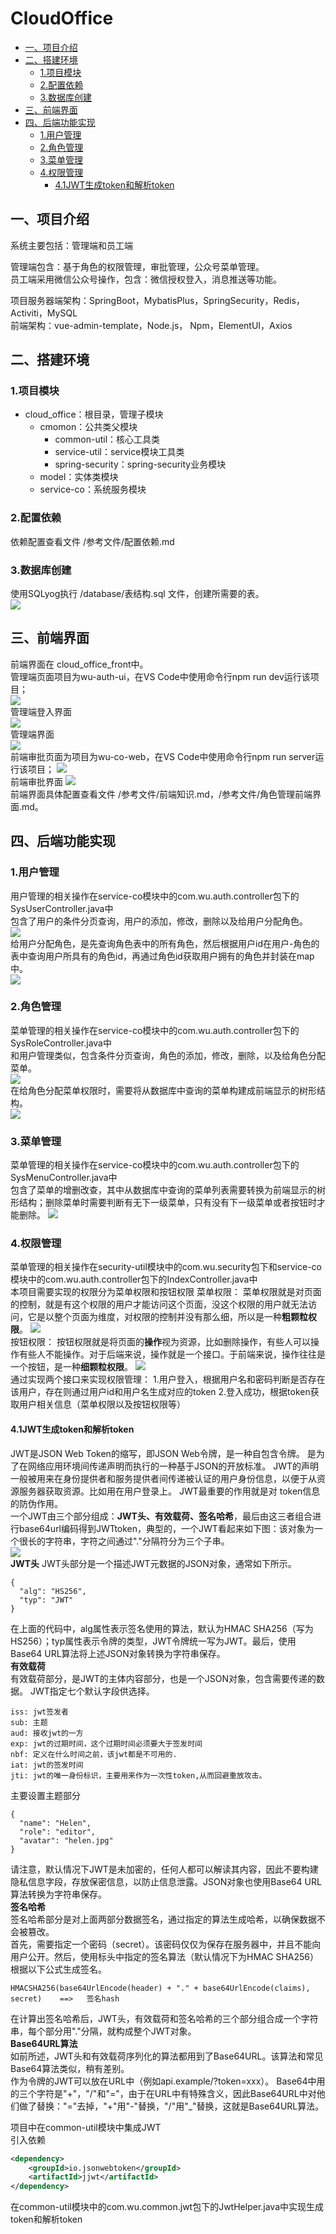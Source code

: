 # CloudOffice
* [一、项目介绍](#一项目介绍)<br>
* [二、搭建环境](#二搭建环境)<br>
    * [1.项目模块](#1项目模块)<br>
    * [2.配置依赖](#2配置依赖)<br>
    * [3.数据库创建](#3数据库创建)<br>
* [三、前端界面](#三前端界面)
* [四、后端功能实现](#四后端功能实现)
    * [1.用户管理](#1用户管理)
    * [2.角色管理](#2角色管理)
    * [3.菜单管理](#3菜单管理)
    * [4.权限管理](#4权限管理)
        * [4.1JWT生成token和解析token](#41JWT生成token和解析token)
## 一、项目介绍
系统主要包括：管理端和员工端<br>

管理端包含：基于角色的权限管理，审批管理，公众号菜单管理。<br>
员工端采用微信公众号操作，包含：微信授权登入，消息推送等功能。<br>

项目服务器端架构：SpringBoot，MybatisPlus，SpringSecurity，Redis，Activiti，MySQL<br>
前端架构：vue-admin-template，Node.js， Npm，ElementUI，Axios<br>
## 二、搭建环境
### 1.项目模块
* cloud_office：根目录，管理子模块<br>
    * cmomon：公共类父模块<br>
        * common-util：核心工具类<br>
        * service-util：service模块工具类<br>
        * spring-security：spring-security业务模块<br>
    * model：实体类模块<br>
    * service-co：系统服务模块<br>
### 2.配置依赖
依赖配置查看文件 /参考文件/配置依赖.md
### 3.数据库创建
使用SQLyog执行 /database/表结构.sql 文件，创建所需要的表。<br>
![](https://github.com/wuchuimao/CloudOffice/raw/master/images/database.jpg)<br>
## 三、前端界面
前端界面在 cloud_office_front中。<br>
管理端页面项目为wu-auth-ui，在VS Code中使用命令行npm run dev运行该项目；<br>
![](https://github.com/wuchuimao/CloudOffice/raw/master/images/ui.jpg)<br>
管理端登入界面<br>
![](https://github.com/wuchuimao/CloudOffice/raw/master/images/login.jpg)<br>
管理端界面<br>
![](https://github.com/wuchuimao/CloudOffice/raw/master/images/front.jpg)<br>
前端审批页面为项目为wu-co-web，在VS Code中使用命令行npm run server运行该项目；
![](https://github.com/wuchuimao/CloudOffice/raw/master/images/web.jpg)<br>
前端审批界面
![](https://github.com/wuchuimao/CloudOffice/raw/master/images/approve.jpg)<br>
前端界面具体配置查看文件 /参考文件/前端知识.md，/参考文件/角色管理前端界面.md。<br>
## 四、后端功能实现
### 1.用户管理
用户管理的相关操作在service-co模块中的com.wu.auth.controller包下的SysUserController.java中<br>
包含了用户的条件分页查询，用户的添加，修改，删除以及给用户分配角色。<br>
![](https://github.com/wuchuimao/CloudOffice/raw/master/images/user.jpg)<br>
给用户分配角色，是先查询角色表中的所有角色，然后根据用户id在用户-角色的表中查询用户所具有的角色id，再通过角色id获取用户拥有的角色并封装在map中。<br>
![](https://github.com/wuchuimao/CloudOffice/raw/master/images/user-controller.jpg)<br>
### 2.角色管理
菜单管理的相关操作在service-co模块中的com.wu.auth.controller包下的SysRoleController.java中<br>
和用户管理类似，包含条件分页查询，角色的添加，修改，删除，以及给角色分配菜单。<br>
![](https://github.com/wuchuimao/CloudOffice/raw/master/images/role.jpg)<br>
在给角色分配菜单权限时，需要将从数据库中查询的菜单构建成前端显示的树形结构。<br>
![](https://github.com/wuchuimao/CloudOffice/raw/master/images/role-tree.jpg)<br>
### 3.菜单管理
菜单管理的相关操作在service-co模块中的com.wu.auth.controller包下的SysMenuController.java中<br>
包含了菜单的增删改查，其中从数据库中查询的菜单列表需要转换为前端显示的树形结构；删除菜单时需要判断有无下一级菜单，只有没有下一级菜单或者按钮时才能删除。
![](https://github.com/wuchuimao/CloudOffice/raw/master/images/menu.jpg)<br>
### 4.权限管理
菜单管理的相关操作在security-util模块中的com.wu.security包下和service-co模块中的com.wu.auth.controller包下的IndexController.java中<br>
本项目需要实现的权限分为菜单权限和按钮权限
菜单权限：
菜单权限就是对页面的控制，就是有这个权限的用户才能访问这个页面，没这个权限的用户就无法访问，它是以整个页面为维度，对权限的控制并没有那么细，所以是一种**粗颗粒权限**。
![](https://github.com/wuchuimao/CloudOffice/raw/master/images/menu-permissions.jpg)<br>
按钮权限：
按钮权限就是将页面的**操作**视为资源，比如删除操作，有些人可以操作有些人不能操作。对于后端来说，操作就是一个接口。于前端来说，操作往往是一个按钮，是一种**细颗粒权限**。
![](https://github.com/wuchuimao/CloudOffice/raw/master/images/button-permission.jpg)<br>
通过实现两个接口来实现权限管理：
1.用户登入，根据用户名和密码判断是否存在该用户，存在则通过用户id和用户名生成对应的token
2.登入成功，根据token获取用户相关信息（菜单权限以及按钮权限等）
#### 4.1JWT生成token和解析token
JWT是JSON Web Token的缩写，即JSON Web令牌，是一种自包含令牌。 是为了在网络应用环境间传递声明而执行的一种基于JSON的开放标准。
JWT的声明一般被用来在身份提供者和服务提供者间传递被认证的用户身份信息，以便于从资源服务器获取资源。比如用在用户登录上。
JWT最重要的作用就是对 token信息的防伪作用。<br>
一个JWT由三个部分组成：**JWT头、有效载荷、签名哈希**，最后由这三者组合进行base64url编码得到JWTtoken，典型的，一个JWT看起来如下图：该对象为一个很长的字符串，字符之间通过"."分隔符分为三个子串。<br>
![](https://github.com/wuchuimao/CloudOffice/raw/master/images/jwt.jpg)<br>
**JWT头**
JWT头部分是一个描述JWT元数据的JSON对象，通常如下所示。
```
{
  "alg": "HS256",
  "typ": "JWT"
}
```
在上面的代码中，alg属性表示签名使用的算法，默认为HMAC SHA256（写为HS256）；typ属性表示令牌的类型，JWT令牌统一写为JWT。最后，使用Base64 URL算法将上述JSON对象转换为字符串保存。<br>
**有效载荷**<br>
有效载荷部分，是JWT的主体内容部分，也是一个JSON对象，包含需要传递的数据。 JWT指定七个默认字段供选择。<br>
```
iss: jwt签发者
sub: 主题
aud: 接收jwt的一方
exp: jwt的过期时间，这个过期时间必须要大于签发时间
nbf: 定义在什么时间之前，该jwt都是不可用的.
iat: jwt的签发时间
jti: jwt的唯一身份标识，主要用来作为一次性token,从而回避重放攻击。
```
主要设置主题部分<br>
```
{
  "name": "Helen",
  "role": "editor",
  "avatar": "helen.jpg"
}
```
请注意，默认情况下JWT是未加密的，任何人都可以解读其内容，因此不要构建隐私信息字段，存放保密信息，以防止信息泄露。JSON对象也使用Base64 URL算法转换为字符串保存。<br>
**签名哈希**<br>
签名哈希部分是对上面两部分数据签名，通过指定的算法生成哈希，以确保数据不会被篡改。<br>
首先，需要指定一个密码（secret）。该密码仅仅为保存在服务器中，并且不能向用户公开。然后，使用标头中指定的签名算法（默认情况下为HMAC SHA256）根据以下公式生成签名。<br>
```
HMACSHA256(base64UrlEncode(header) + "." + base64UrlEncode(claims), secret)    ==>   签名hash
```
在计算出签名哈希后，JWT头，有效载荷和签名哈希的三个部分组合成一个字符串，每个部分用"."分隔，就构成整个JWT对象。<br>
**Base64URL算法**<br>
如前所述，JWT头和有效载荷序列化的算法都用到了Base64URL。该算法和常见Base64算法类似，稍有差别。<br>
作为令牌的JWT可以放在URL中（例如api.example/?token=xxx）。 Base64中用的三个字符是"+"，"/"和"="，由于在URL中有特殊含义，因此Base64URL中对他们做了替换："="去掉，"+"用"-"替换，"/"用"_"替换，这就是Base64URL算法。<br>

项目中在common-util模块中集成JWT<br>
引入依赖<br>
```xml
<dependency>
    <groupId>io.jsonwebtoken</groupId>
    <artifactId>jjwt</artifactId>
</dependency>
```
在common-util模块中的com.wu.common.jwt包下的JwtHelper.java中实现生成token和解析token<br>
